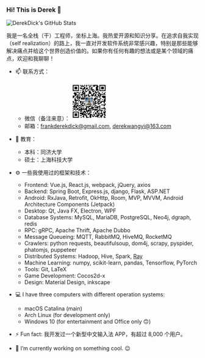 ### Hi! This is Derek 👋

<img src="https://github-readme-stats.vercel.app/api?username=derekdick&count_private=true&show_icons=true" width="400" alt="DerekDick's GitHub Stats" />

我是一名全栈（干）工程师，坐标上海。我热爱开源和知识分享。在追求自我实现（self realization）的路上，我一直对开发软件系统非常感兴趣，特别是那些能够解决痛点并给这个世界创造价值的。如果你有任何有趣的想法或是某个领域的痛点，欢迎和我聊聊！

- 📫 联系方式：
  - 微信（备注来意）：<img src="./wechat.jpg" width="100" alt="WeChat QR code" />
  - 邮箱：frankderekdick@gmail.com, derekwangyi@163.com

- 🏫 教育：
  - 本科：同济大学
  - 硕士：上海科技大学

- ⚙ 一些我使用过的框架和技术：

  - Frontend: Vue.js, React.js, webpack, jQuery, axios
  - Backend: Spring Boot, Express.js, django, Flask, ASP.NET
  - Android: RxJava, Retrofit, OkHttp, Room, MVP, MVVM, Android Architecture Components (Jetpack)
  - Desktop: Qt, Java FX, Electron, WPF
  - Database Systems: MySQL, MariaDB, PostgreSQL, Neo4j, dgraph, redis
  - RPC: gRPC, Apache Thrift, Apache Dubbo
  - Message Queueing: MQTT, RabbitMQ, HiveMQ, RocketMQ
  - Crawlers: python requests, beautifulsoup, dom4j, scrapy, pyspider, phatomjs, puppeteer
  - Distributed Systems: Hadoop, Hive, Spark, [Ray](https://github.com/ray-project/ray)
  - Machine Learning: numpy, scikit-learn, pandas, Tensorflow, PyTorch
  - Tools: Git, LaTeX
  - Game Development: Cocos2d-x
  - Design: Material Design, inkscape

- 💻 I have three computers with different operation systems:
  - macOS Catalina (main)
  - Arch Linux (for development only)
  - Windows 10 (for entertainment and Office only :upside_down_face:)

- ⚡ Fun fact: 我开发过一个新型中文输入法 APP，有超过 8,000 个用户。
- 🔭 I’m currently working on something cool. :wink:

